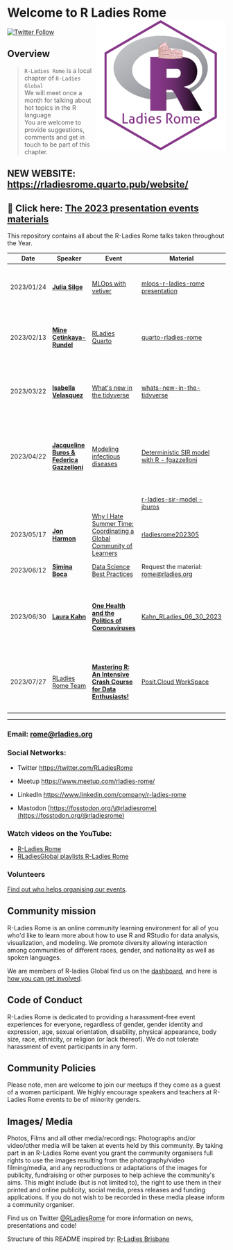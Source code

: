 # Welcome to R Ladies Rome<img src="organisersKit/logo/logo.png" alt="R Ladies Rome" align="right" width="300" height="300"/>

[![Twitter Follow](https://img.shields.io/twitter/follow/RLadiesRome.svg?style=social)](https://twitter.com/RLadiesRome)

## Overview

> `R-Ladies Rome` is a local chapter of `R-Ladies Global`<br>We will meet once a month for talking about hot topics in the R language<br>You are welcome to provide suggestions, comments and get in touch to be part of this chapter.

## NEW WEBSITE: <https://rladiesrome.quarto.pub/website/>

## 🔭 Click here: [The 2023 presentation events materials](https://github.com/rladies/meetup-presentations_rome/tree/main/events/2023)

This repository contains all about the R-Ladies Rome talks taken throughout the Year.

| Date       | Speaker                                                                                             | Event                                                                                                                        | Material                                                                                                             | Recording                                                                                                                                         | Intro                                                                   |
|------------|------------|------------|------------|------------|------------|
| 2023/01/24 | [**Julia Silge**](https://juliasilge.com/)                                                          | [MLOps with vetiver](https://www.meetup.com/rladies-rome/events/289517054/)                                                  | [mlops-r-ladies-rome presentation](https://juliasilge.github.io/mlops-r-ladies-rome)                                 | [R-Ladies Rome (English) - MLOps with Vetiver - Julia Silge](https://www.youtube.com/watch?v=PPB-iG8SexE)                                         | [Intro presentation-Jan23](https://rladiesrome.quarto.pub/jan242023/)   |
| 2023/02/13 | [**Mine Cetinkaya-Rundel**](https://mine-cr.com/)                                                   | [RLadies Quarto](https://www.meetup.com/rladies-rome/events/290673316/)                                                      | [quarto-rladies-rome](https://github.com/mine-cetinkaya-rundel/quarto-rladies-rome)                                  | [R-Ladies Rome (English) - RLadies Quarto - Mine Çetinkaya-Rundel](https://www.youtube.com/watch?v=lV-vUI--Pv0)                                   | [Intro presentation-Feb23](https://rladiesrome.quarto.pub/feb132023/)   |
| 2023/03/22 | [**Isabella Velasquez**](https://github.com/ivelasq)                                                | [What's new in the tidyverse](https://www.meetup.com/rladies-rome/events/291643998/)                                         | [whats-new-in-the-tidyverse](https://github.com/ivelasq/2023-03-22_whats-new-in-the-tidyverse)                       | [R-Ladies Rome (English) - What's new in the tidyverse - Isabella Velasquez](https://www.youtube.com/watch?v=QgjRe8uorL8&t=14s)                   | [Intro presentation-Mar23](https://rladiesrome.quarto.pub/mar222023/)   |
| 2023/04/22 | [**Jacqueline Buros & Federica Gazzelloni**](https://www.meetup.com/rladies-rome/events/292629944/) | [Modeling infectious diseases](https://www.meetup.com/rladies-rome/events/292629944/)                                        | [Deterministic SIR model with R - fgazzelloni](https://fgazzelloni.quarto.pub/deterministic-sir-model-with-r/)       | [R-Ladies Rome (English) - Modeling Infectious Diseases - Federica Gazzelloni & Jacqueline Buros](https://www.youtube.com/watch?v=-3mcwchd-w4)    | [Intro presentation-Apr23](https://rladiesrome.quarto.pub/apr222023/)   |
|            |                                                                                                     |                                                                                                                              | [r-ladies-sir-model - jburos](https://github.com/jburos/r-ladies-sir-model)                                          |                                                                                                                                                   |                                                                         |
| 2023/05/17 | [**Jon Harmon**](https://twitter.com/JonTheGeek)                                                    | [Why I Hate Summer Time: Coordinating a Global Community of Learners](https://www.meetup.com/rladies-rome/events/293141908/) | [rladiesrome202305](https://r4ds.io/rladiesrome202305)                                                               | [R-Ladies Rome (English) - Why I Hate Summer Time - Jon Harmon](https://www.youtube.com/watch?v=E68Cf8BWl30&t=2s)                                 | [Intro presentation-May17](https://rladiesrome.quarto.pub/may172023/)   |
| 2023/06/12 | [**Simina Boca**](https://www.linkedin.com/in/simina-boca-6131a539/)                                | [Data Science Best Practices](https://www.meetup.com/rladies-rome/events/293609269/)                                         | Request the material: [rome\@rladies.org](rome@rladies.org)                                                          | [Intro presentation recording](https://www.meetup.com/rladies-rome/events/293609269/)                                                             | [Intro presentation-June12](https://rladiesrome.quarto.pub/june122023/) |
| 2023/06/30 | [**Laura Kahn**](https://www.linkedin.com/in/laura-kahn-79b01510/)                                  | [**One Health and the Politics of Coronaviruses**](https://www.meetup.com/rladies-rome/events/292550552)                     | [Kahn_RLadies_06_30_2023](events/2023/intro_presentation/material/KAHN_RLadies_06_30_2023.pdf)                       | [R-Ladies Rome (English) - One Health and the Politics of Coronaviruses - Dr. Laura Kahn](https://www.youtube.com/watch?v=3VwoFJfVVF4)            | [Intro presentation-June30](https://rladiesrome.quarto.pub/june302023/) |
| 2023/07/27 | [RLadies Rome Team](https://rladiesrome.quarto.pub/website/about.html)                              | [**Mastering R: An Intensive Crash Course for Data Enthusiasts!**](https://www.meetup.com/rladies-rome/events/294638542/)    | [Posit.Cloud WorkSpace](https://posit.cloud/spaces/393298/join?access_code=JBFywQxui8vIu7kP399uv_YsuDnYlrfH-kwgyvLK) | [**R-Ladies Rome (English) - Mastering R: An Intensive Crash Course for Data Enthusiasts!**](https://www.youtube.com/watch?v=WG21XyzwKu0&t=2673s) | [Intro presentation-July27](https://rladiesrome.quarto.pub/july272023/) |

------------------------------------------------------------------------

<!-- TABLE END -->


### Email: [rome\@rladies.org](mailto:rome@rladies.org)

### Social Networks:

-   Twitter <https://twitter.com/RLadiesRome>

-   Meetup <https://www.meetup.com/rladies-rome/>

-   LinkedIn <https://www.linkedin.com/company/r-ladies-rome>

-   Mastodon [https://fosstodon.org/\@rladiesrome](https://fosstodon.org/@rladiesrome)

### Watch videos on the YouTube:

-   [R-Ladies Rome](https://www.youtube.com/@rladiesrome)
-   [RLadiesGlobal playlists R-Ladies Rome](https://www.youtube.com/c/RLadiesGlobal/playlists)

### Volunteers

[Find out who helps organising our events](https://github.com/rladies/meetup-presentations_rome/blob/master/organisersKit/volunteers.md).

## Community mission

R-Ladies Rome is an online community learning environment for all of you who'd like to learn more about how to use R and RStudio for data analysis, visualization, and modeling. We promote diversity allowing interaction among communities of different races, gender, and nationality as well as spoken languages.

We are members of R-ladies Global find us on the [dashboard](https://gqueiroz.shinyapps.io/rshinylady/), and here is [how you can get involved](https://rladies.org/about-us/).

## Code of Conduct

R-Ladies Rome is dedicated to providing a harassment-free event experiences for everyone, regardless of gender, gender identity and expression, age, sexual orientation, disability, physical appearance, body size, race, ethnicity, or religion (or lack thereof). We do not tolerate harassment of event participants in any form.

## Community Policies

Please note, men are welcome to join our meetups if they come as a guest of a women participant. We highly encourage speakers and teachers at R-Ladies Rome events to be of minority genders.

## Images/ Media

Photos, Films and all other media/recordings: Photographs and/or video/other media will be taken at events held by this community. By taking part in an R-Ladies Rome event you grant the community organisers full rights to use the images resulting from the photography/video filming/media, and any reproductions or adaptations of the images for publicity, fundraising or other purposes to help achieve the community's aims. This might include (but is not limited to), the right to use them in their printed and online publicity, social media, press releases and funding applications. If you do not wish to be recorded in these media please inform a community organiser.

Find us on Twitter [\@RLadiesRome](https://twitter.com/RLadiesRome) for more information on news, presentations and code!

Structure of this README inspired by: [R-Ladies Brisbane](https://github.com/rladies/meetup-presentations_brisbane)
